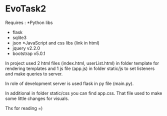 # EvoTask2

Requires :
*Python libs
  - flask
  - sqlite3
  - json
*JavaScript and css libs (link in html)
  - jquery v2.2.0
  - bootstrap v5.0.1

In project used 2 html files (index.html, userList.html) in folder template for rendering templates 
and 1 js file (app.js) in folder static/js to set listeners and make queries to server.

In role of development server is used flask in py file (main.py).

In additional in folder static/css you can find app.css. That file used to make some little changes for visuals.

Thx for reading =)
